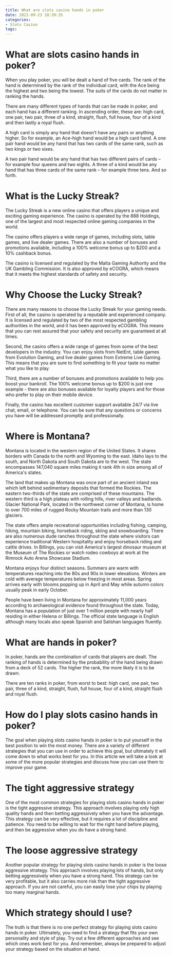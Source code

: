 ```yaml
---
title: What are slots casino hands in poker
date: 2022-09-23 18:39:35
categories:
- Slots Casino
tags:
---
```



# What are slots casino hands in poker?

When you play poker, you will be dealt a hand of five cards. The rank of the hand is determined by the rank of the individual card, with the Ace being the highest and two being the lowest. The suits of the cards do not matter in ranking the hands.

There are many different types of hands that can be made in poker, and each hand has a different ranking. In ascending order, these are: high card, one pair, two pair, three of a kind, straight, flush, full house, four of a kind and then lastly a royal flush.

A high card is simply any hand that doesn’t have any pairs or anything higher. So for example, an Ace-high hand would be a high card hand. A one pair hand would be any hand that has two cards of the same rank, such as two kings or two sixes.

A two pair hand would be any hand that has two different pairs of cards – for example four queens and two eights. A three of a kind would be any hand that has three cards of the same rank – for example three tens. And so forth.

# What is the Lucky Streak?

The Lucky Streak is a new online casino that offers players a unique and exciting gaming experience. The casino is operated by the 888 Holdings, one of the largest and most respected online gaming companies in the world.

The casino offers players a wide range of games, including slots, table games, and live dealer games. There are also a number of bonuses and promotions available, including a 100% welcome bonus up to $200 and a 10% cashback bonus.

The casino is licensed and regulated by the Malta Gaming Authority and the UK Gambling Commission. It is also approved by eCOGRA, which means that it meets the highest standards of safety and security.

# Why Choose the Lucky Streak?

There are many reasons to choose the Lucky Streak for your gaming needs. First of all, the casino is operated by a reputable and experienced company. It is licensed and regulated by two of the most respected gambling authorities in the world, and it has been approved by eCOGRA. This means that you can rest assured that your safety and security are guaranteed at all times.

Second, the casino offers a wide range of games from some of the best developers in the industry. You can enjoy slots from NetEnt, table games from Evolution Gaming, and live dealer games from Extreme Live Gaming. This means that you are sure to find something to fit your taste no matter what you like to play.

Third, there are a number of bonuses and promotions available to help you boost your bankroll. The 100% welcome bonus up to $200 is just one example - there are also bonuses available for loyalty players and for those who prefer to play on their mobile device.

Finally, the casino has excellent customer support available 24/7 via live chat, email, or telephone. You can be sure that any questions or concerns you have will be addressed promptly and professionally.

# Where is Montana?

Montana is located in the western region of the United States. It shares borders with Canada to the north and Wyoming to the east. Idaho lays to the south, and North Dakota and South Dakota are to the west. The state encompasses 147,040 square miles making it rank 4th in size among all of America's states.

The land that makes up Montana was once part of an ancient inland sea which left behind sedimentary deposits that formed the Rockies. The eastern two-thirds of the state are comprised of these mountains. The western third is a high plateau with rolling hills, river valleys and badlands. Glacier National Park, located in the northwest corner of Montana, is home to over 700 miles of rugged Rocky Mountain trails and more than 130 glaciers.

The state offers ample recreational opportunities including fishing, camping, hiking, mountain biking, horseback riding, skiing and snowboarding. There are also numerous dude ranches throughout the state where visitors can experience traditional Western hospitality and enjoy horseback riding and cattle drives. In Billings, you can visit America's largest dinosaur museum at the Museum of The Rockies or watch rodeo cowboys at work at the Rimrock Auto Arena Showcase Stadium.

Montana enjoys four distinct seasons. Summers are warm with temperatures reaching into the 80s and 90s in lower elevations. Winters are cold with average temperatures below freezing in most areas. Spring arrives early with blooms popping up in April and May while autumn colors usually peak in early October.

People have been living in Montana for approximately 11,000 years according to archaeological evidence found throughout the state. Today, Montana has a population of just over 1 million people with nearly half residing in either Helena or Billings. The official state language is English although many locals also speak Spanish and Salishan languages fluently.

# What are hands in poker?

In poker, hands are the combination of cards that players are dealt. The ranking of hands is determined by the probability of the hand being drawn from a deck of 52 cards. The higher the rank, the more likely it is to be drawn.

There are ten ranks in poker, from worst to best: high card, one pair, two pair, three of a kind, straight, flush, full house, four of a kind, straight flush and royal flush.

# How do I play slots casino hands in poker?

The goal when playing slots casino hands in poker is to put yourself in the best position to win the most money. There are a variety of different strategies that you can use in order to achieve this goal, but ultimately it will come down to what works best for you. In this article we will take a look at some of the more popular strategies and discuss how you can use them to improve your game.

# The tight aggressive strategy

One of the most common strategies for playing slots casino hands in poker is the tight aggressive strategy. This approach involves playing only high quality hands and then betting aggressively when you have the advantage. This strategy can be very effective, but it requires a lot of discipline and patience. You need to be willing to wait for the right hand before playing, and then be aggressive when you do have a strong hand.

# The loose aggressive strategy

Another popular strategy for playing slots casino hands in poker is the loose aggressive strategy. This approach involves playing lots of hands, but only betting aggressively when you have a strong hand. This strategy can be very profitable, but it also carries more risk than the tight aggressive approach. If you are not careful, you can easily lose your chips by playing too many marginal hands.

# Which strategy should I use?

The truth is that there is no one perfect strategy for playing slots casino hands in poker. Ultimately, you need to find a strategy that fits your own personality and style of play. Try out a few different approaches and see which ones work best for you. And remember, always be prepared to adjust your strategy based on the situation at hand.